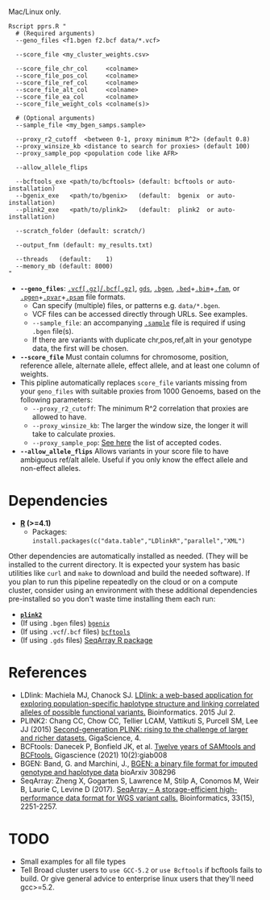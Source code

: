 Mac/Linux only.
```
Rscript pprs.R "
  # (Required arguments)
  --geno_files <f1.bgen f2.bcf data/*.vcf>

  --score_file <my_cluster_weights.csv>

  --score_file_chr_col     <colname>
  --score_file_pos_col     <colname>
  --score_file_ref_col     <colname>
  --score_file_alt_col     <colname>
  --score_file_ea_col      <colname>
  --score_file_weight_cols <colname(s)>

  # (Optional arguments)
  --sample_file <my_bgen_samps.sample>

  --proxy_r2_cutoff  <between 0-1, proxy minimum R^2> (default 0.8)
  --proxy_winsize_kb <distance to search for proxies> (default 100)
  --proxy_sample_pop <population code like AFR>

  --allow_allele_flips

  --bcftools_exe <path/to/bcftools> (default: bcftools or auto-installation)
  --bgenix_exe   <path/to/bgenix>   (default:  bgenix  or auto-installation)
  --plink2_exe   <path/to/plink2>   (default:  plink2  or auto-installation)

  --scratch_folder (default: scratch/)

  --output_fnm (default: my_results.txt)

  --threads   (default:    1)
  --memory_mb (default: 8000)
"
```

+ **`--geno_files`**: [`.vcf[.gz]`/`.bcf[.gz]`](https://www.cog-genomics.org/plink/2.0/formats#vcf), [`gds`](https://www.bioconductor.org/packages/release/bioc/html/SeqArray.html), [`.bgen`](https://www.cog-genomics.org/plink/2.0/formats#bgen), [`.bed`](https://www.cog-genomics.org/plink/2.0/formats#bed)+[`.bim`](https://www.cog-genomics.org/plink/2.0/formats#bim)+[`.fam`](https://www.cog-genomics.org/plink/2.0/formats#fam), or [`.pgen`](https://www.cog-genomics.org/plink/2.0/formats#pgen)+[`.pvar`](https://www.cog-genomics.org/plink/2.0/formats#pvar)+[`.psam`](https://www.cog-genomics.org/plink/2.0/formats#psam) file formats.
  - Can specify (multiple) files, or patterns e.g. `data/*.bgen`.
  - VCF files can be accessed directly through URLs. See examples.
  - `--sample_file`: an accompanying [`.sample`](https://www.cog-genomics.org/plink/2.0/formats#sample) file is required if using `.bgen` file(s).
  - If there are variants with duplicate chr,pos,ref,alt in your genotype data, the first will be chosen.
+ **`--score_file`** Must contain columns for chromosome, position, reference allele, alternate allele, effect allele, and at least one column of weights.
+ This pipline automatically replaces `score_file` variants missing from your `geno_files` with suitable proxies from 1000 Genoems, based on the following parameters:
  - `--proxy_r2_cutoff`: The minimum R^2 correlation that proxies are allowed to have.
  - `--proxy_winsize_kb`: The larger the window size, the longer it will take to calculate proxies.
  - `--proxy_sample_pop`: [See here](https://github.com/CBIIT/LDlinkR?tab=readme-ov-file#utility-function-example) the list of accepted codes.
+ **`--allow_allele_flips`** Allows variants in your score file to have ambiguous ref/alt allele. Useful if you only know the effect allele and non-effect alleles.

# Dependencies
+ **[R](https://cloud.r-project.org/) (>=4.1)**
  - Packages: `install.packages(c("data.table","LDlinkR","parallel","XML")`

Other dependencies are automatically installed as needed. (They will be installed to the current directory. It is expected your system has basic utilities like `curl` and `make` to download and build the needed software).
If you plan to run this pipeline repeatedly on the cloud or on a compute cluster, consider using an environment with these additional dependencies pre-installed so you don\'t waste time installing them each run:

+ **[`plink2`](https://www.cog-genomics.org/plink/2.0/)**
+ (If using `.bgen` files) [`bgenix`](https://enkre.net/cgi-bin/code/bgen/dir?ci=tip)
+ (If using `.vcf`/`.bcf` files) [`bcftools`](http://samtools.github.io/bcftools/howtos/install.html)
+ (If using `.gds` files) [SeqArray R package](https://www.bioconductor.org/packages/release/bioc/html/SeqArray.html)

# References
* LDlink: Machiela MJ, Chanock SJ. [LDlink: a web-based application for exploring population-specific haplotype structure and linking correlated alleles of possible functional variants.](http://www.ncbi.nlm.nih.gov/pubmed/?term=26139635) Bioinformatics. 2015 Jul 2.
* PLINK2: Chang CC, Chow CC, Tellier LCAM, Vattikuti S, Purcell SM, Lee JJ (2015) [Second-generation PLINK: rising to the challenge of larger and richer datasets.](https://doi.org/10.1186/s13742-015-0047-8) GigaScience, 4.
* BCFtools: Danecek P, Bonfield JK, et al. [Twelve years of SAMtools and BCFtools.](https://doi.org/10.1093/gigascience/giab008) Gigascience (2021) 10(2):giab008
* BGEN: Band, G. and Marchini, J., [BGEN: a binary file format for imputed genotype and haplotype data](https://doi.org/10.1101/308296) bioArxiv 308296
* SeqArray: Zheng X, Gogarten S, Lawrence M, Stilp A, Conomos M, Weir B, Laurie C, Levine D (2017). [SeqArray – A storage-efficient high-performance data format for WGS variant calls.](https://doi:10.1093/bioinformatics/btx145) Bioinformatics, 33(15), 2251-2257.

# TODO
+ Small examples for all file types
+ Tell Broad cluster users to `use GCC-5.2` or `use Bcftools` if bcftools fails to build. Or give general advice to enterprise linux users that they'll need gcc>=5.2.
